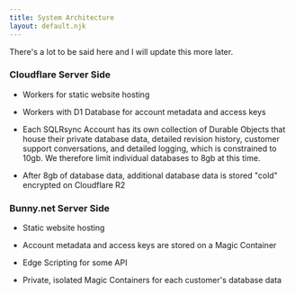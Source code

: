 ```yaml
---
title: System Architecture
layout: default.njk
---
```


There's a lot to be said here and I will update this more later.

### Cloudflare Server Side

- Workers for static website hosting

- Workers with D1 Database for account metadata and access keys

- Each SQLRsync Account has its own collection of Durable Objects that house their private database data, detailed revision history, customer support conversations, and detailed logging, which is constrained to 10gb. We therefore limit individual databases to 8gb at this time.

- After 8gb of database data, additional database data is stored "cold" encrypted on Cloudflare R2

### Bunny.net Server Side

- Static website hosting

- Account metadata and access keys are stored on a Magic Container

- Edge Scripting for some API

- Private, isolated Magic Containers for each customer's database data
